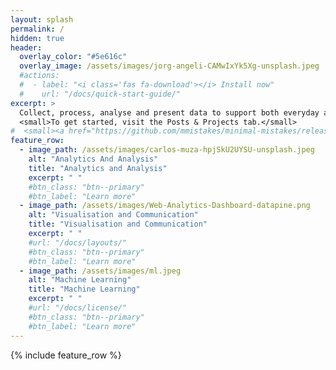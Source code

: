 ```yaml
---
layout: splash
permalink: /
hidden: true
header:
  overlay_color: "#5e616c"
  overlay_image: /assets/images/jorg-angeli-CAMwIxYk5Xg-unsplash.jpeg
  #actions:
  #  - label: "<i class='fas fa-download'></i> Install now"
  #    url: "/docs/quick-start-guide/"
excerpt: >
  Collect, process, analyse and present data to support both everyday and strategic business decisions.<br />
  <small>To get started, visit the Posts & Projects tab.</small>
#  <small><a href="https://github.com/mmistakes/minimal-mistakes/releases/tag/4.24.0">Latest release v4.24.0</a></small>
feature_row:
  - image_path: /assets/images/carlos-muza-hpjSkU2UYSU-unsplash.jpeg
    alt: "Analytics And Analysis"
    title: "Analytics and Analysis"
    excerpt: " "
    #btn_class: "btn--primary"
    #btn_label: "Learn more"
  - image_path: /assets/images/Web-Analytics-Dashboard-datapine.png
    alt: "Visualisation and Communication"
    title: "Visualisation and Communication"
    excerpt: " "
    #url: "/docs/layouts/"
    #btn_class: "btn--primary"
    #btn_label: "Learn more"
  - image_path: /assets/images/ml.jpeg
    alt: "Machine Learning"
    title: "Machine Learning"
    excerpt: " "
    #url: "/docs/license/"
    #btn_class: "btn--primary"
    #btn_label: "Learn more"      
---
```


{% include feature_row %}
